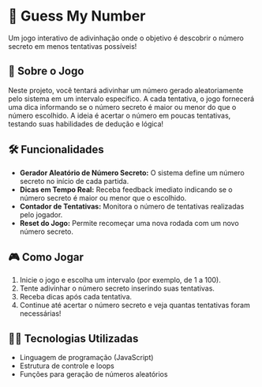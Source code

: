 # 🎲 Guess My Number

Um jogo interativo de adivinhação onde o objetivo é descobrir o número secreto em menos tentativas possíveis!

## 🚀 Sobre o Jogo

Neste projeto, você tentará adivinhar um número gerado aleatoriamente pelo sistema em um intervalo específico. A cada tentativa, o jogo fornecerá uma dica informando se o número secreto é maior ou menor do que o número escolhido. A ideia é acertar o número em poucas tentativas, testando suas habilidades de dedução e lógica!

## 🛠️ Funcionalidades

- **Gerador Aleatório de Número Secreto:** O sistema define um número secreto no início de cada partida.
- **Dicas em Tempo Real:** Receba feedback imediato indicando se o número secreto é maior ou menor que o escolhido.
- **Contador de Tentativas:** Monitora o número de tentativas realizadas pelo jogador.
- **Reset do Jogo:** Permite recomeçar uma nova rodada com um novo número secreto.

## 🎮 Como Jogar

1. Inicie o jogo e escolha um intervalo (por exemplo, de 1 a 100).
2. Tente adivinhar o número secreto inserindo suas tentativas.
3. Receba dicas após cada tentativa.
4. Continue até acertar o número secreto e veja quantas tentativas foram necessárias!

## 🧑‍💻 Tecnologias Utilizadas

- Linguagem de programação (JavaScript)
- Estrutura de controle e loops
- Funções para geração de números aleatórios
